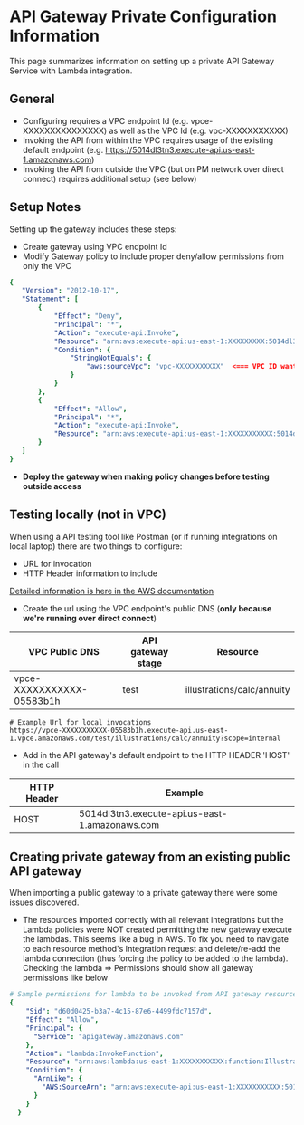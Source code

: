 # API Gateway Private Configuration Information
This page summarizes information on setting up a private API Gateway Service with Lambda integration.

## General
* Configuring requires a VPC endpoint Id (e.g. vpce-XXXXXXXXXXXXXXX) as well as the VPC Id (e.g. vpc-XXXXXXXXXXX)
* Invoking the API from within the VPC requires usage of the existing default endpoint (e.g. https://5014dl3tn3.execute-api.us-east-1.amazonaws.com)
* Invoking the API from outside the VPC (but on PM network over direct connect) requires additional setup (see below)


## Setup Notes
Setting up the gateway includes these steps:
* Create gateway using VPC endpoint Id
* Modify Gateway policy to include proper deny/allow permissions from only the VPC

```yaml
{
   "Version": "2012-10-17",
   "Statement": [
       {
           "Effect": "Deny",
           "Principal": "*",
           "Action": "execute-api:Invoke",
           "Resource": "arn:aws:execute-api:us-east-1:XXXXXXXXX:5014dl3tn3/*/*/*",  <=== Everything
           "Condition": {
               "StringNotEquals": {
                   "aws:sourceVpc": "vpc-XXXXXXXXXXX"  <=== VPC ID want to grant permissions to!
               }
           }
       },
       {
           "Effect": "Allow",
           "Principal": "*",
           "Action": "execute-api:Invoke",
           "Resource": "arn:aws:execute-api:us-east-1:XXXXXXXXXXX:5014dl3tn3/test/POST/*"  <== specific
       }
   ]
}
```

* **Deploy the gateway when making policy changes before testing outside access**


## Testing locally (not in VPC)
When using a API testing tool like Postman (or if running integrations on local laptop) there are two things to configure:
* URL for invocation
* HTTP Header information to include

[Detailed information is here in the AWS documentation](https://docs.aws.amazon.com/apigateway/latest/developerguide/apigateway-private-api-test-invoke-url.html)

* Create the url using the VPC endpoint's public DNS (**only because we're running over direct connect**)

|VPC Public DNS  | API gateway stage | Resource |
| -- | -- | -- |
| vpce-XXXXXXXXXXX-05583b1h  | test  | illustrations/calc/annuity |

```
# Example Url for local invocations
https://vpce-XXXXXXXXXXX-05583b1h.execute-api.us-east-1.vpce.amazonaws.com/test/illustrations/calc/annuity?scope=internal

```


* Add in the API gateway's default endpoint to the HTTP HEADER 'HOST' in the call

|HTTP Header   | Example |
| -- | -- |
|HOST   | 5014dl3tn3.execute-api.us-east-1.amazonaws.com  |


## Creating private gateway from an existing public API gateway
When importing a public gateway to a private gateway there were some issues discovered.

* The resources imported correctly with all relevant integrations but the Lambda policies were NOT created permitting the new gateway execute the lambdas. This seems like a bug in AWS. To fix you need to navigate to each resource method's Integration request and delete/re-add the lambda connection (thus forcing the policy to be added to the lambda). Checking the lambda => Permissions should show all gateway permissions like below

```yaml
# Sample permissions for lambda to be invoked from API gateway resource/method
{
    "Sid": "d60d0425-b3a7-4c15-87e6-4499fdc7157d",
    "Effect": "Allow",
    "Principal": {
      "Service": "apigateway.amazonaws.com"
    },
    "Action": "lambda:InvokeFunction",
    "Resource": "arn:aws:lambda:us-east-1:XXXXXXXXXXX:function:IllustrationCalcAnnuity",
    "Condition": {
      "ArnLike": {
        "AWS:SourceArn": "arn:aws:execute-api:us-east-1:XXXXXXXXXXX:5014dl3tn3/*/POST/illustrations/calc/annuity"
      }
    }
  }
```
